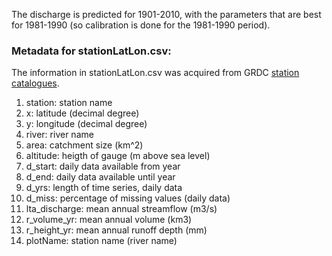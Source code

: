The discharge is predicted for 1901-2010, with the parameters that are best for 1981-1990 (so calibration is done for the 1981-1990 period). 

### Metadata for stationLatLon.csv:
The information in stationLatLon.csv was acquired from GRDC [station catalogues](https://www.bafg.de/SharedDocs/ExterneLinks/GRDC/grdc_stations_ftp.html;jsessionid=6443BB229927568346A2D6C4DCEB0D3C.live11293?nn=201352).


1. station: station name
2. x: latitude (decimal degree)
3. y: longitude (decimal degree)
4. river: river name
5. area: catchment size (km^2)
6. altitude: heigth of gauge (m above sea level)
7. d_start: daily data available from year
8. d_end: daily data available until year
9. d_yrs: length of time series, daily data
10. d_miss: percentage of missing values (daily data)
11. lta_discharge: mean annual streamflow (m3/s)
12. r_volume_yr: mean annual volume (km3)
13. r_height_yr: mean annual runoff depth (mm)
14. plotName: station name (river name)


